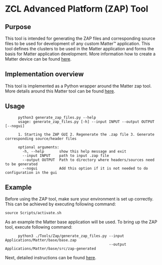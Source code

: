 # ZCL Advanced Platform (ZAP) Tool

## Purpose

This tool is intended for generating the ZAP files and corresponding source files to be used for development of any
custom Matter&trade; application. This tool defines the clusters to be used in the Matter application and forms the basis for
Matter application development. More information how to create a Matter device can be found
[here](../../Applications/Matter/base/README.md#creating-matter-device).


## Implementation overview

This tool is implemented as a Python wrapper around the Matter zap tool. More details around this
Matter tool can be found [here](https://github.com/project-chip/zap/tree/master).

## Usage


```
      python3 generate_zap_files.py --help
      usage: generate_zap_files.py [-h] --input INPUT --output OUTPUT [--nogui]

      1. Starting the ZAP GUI 2. Regenerate the .zap file 3. Generate corresponding source/header files

      optional arguments:
        -h, --help       show this help message and exit
        --input INPUT    path to input .zap file
        --output OUTPUT  Path to directory where headers/sources need to be generated
        --nogui          Add this option if it is not needed to do configuration in the gui
```

## Example

Before using the ZAP tool, make sure your environment is set up correctly. This can be achieved by executing
following command:

```
source Scripts/activate.sh
```

As an example the Matter base application will be used. To bring up the ZAP tool, execute following command:

```
      python3 ./Tools/Zap/generate_zap_files.py --input Applications/Matter/base/base.zap
                                                --output Applications/Matter/base/src/zap-generated
```

Next, detailed instructions can be found [here](../../Applications/Matter/base/README.md#creating-matter-device).
